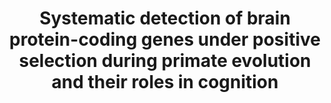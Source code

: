 ---
layout: publications
title: 'Systematic detection of brain protein-coding genes under positive selection during primate evolution and their roles in cognition'
authors: Guillaume Dumas, Simon Malesys, Thomas Bourgeron
publication: Genome Research
year:  2021
link: https://genome.cshlp.org/content/31/3/484.full
type: "Journal Paper"
category: Computational

---